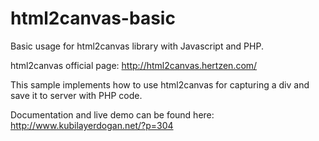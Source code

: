 html2canvas-basic
=================

Basic usage for html2canvas library with Javascript and PHP.

html2canvas official page: http://html2canvas.hertzen.com/

This sample implements how to use html2canvas for capturing a div and save it to server with PHP code.

Documentation and live demo can be found here: http://www.kubilayerdogan.net/?p=304